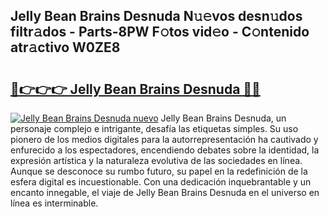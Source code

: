 ## Jelly Bean Brains Desnuda N𝚞𝚎vos desn𝚞dos filtr𝚊dos - Parts-8PW F𝚘tos vid𝚎o - C𝚘ntenido atr𝚊ctivo W0ZE8

# <h2><a href="http://mb8z9s.tromn.icu/?c=Jelly+Bean+Brains+Desnuda">🔗👉👉👉 Jelly Bean Brains Desnuda 🔗🔗</a></h2>

[![Jelly Bean Brains Desnuda nuevo](https://i.imgur.com/pEAQMta.gif)](http://mb8z9s.tromn.icu/?c=Jelly+Bean+Brains+Desnuda)
Jelly Bean Brains Desnuda, un personaje complejo e intrigante, desafía las etiquetas simples. Su uso pionero de los medios digitales para la autorrepresentación ha cautivado y enfurecido a los espectadores, encendiendo debates sobre la identidad, la expresión artística y la naturaleza evolutiva de las sociedades en línea. Aunque se desconoce su rumbo futuro, su papel en la redefinición de la esfera digital es incuestionable. Con una dedicación inquebrantable y un encanto innegable, el viaje de Jelly Bean Brains Desnuda en el universo en línea es interminable.
